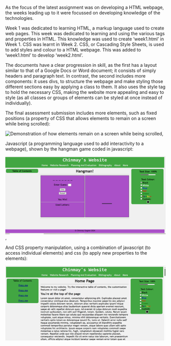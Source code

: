 As the focus of the latest assignment was on developing a HTML webpage, the weeks leading up to it were focussed on developing knowledge of the technologies. 

Week 1 was dedicated to learning HTML, a markup language used to create web pages. This week was dedicated to learning and using the various tags and properties in HTML.  This knowledge was used to create ‘week1.html’ in Week 1. 
CSS was learnt in Week 2. CSS, or Cascading Style Sheets, is used to add styles and colour to a HTML webpage. This was added to ‘week1.html’ to develop ‘week2.html’. 

The documents have a clear progression in skill, as the first has a layout similar to that of a Google Docs or Word document; it consists of simply headers and paragraph text. In contrast, the second includes more components: it uses divs, to structure the webpage and make styling those different sections easy by applying a class to them. It also uses the style tag to hold the necessary CSS, making the website more appealing and easy to style (as all classes or groups of elements can be styled at once instead of individually). 

The final assessment submission includes more elements, such as fixed positions (a property of CSS that allows elements to remain on a screen while being scrolled):

![Demonstration of how elements remain on a screen while being scrolled](fixedPositions.gif),

Javascript (a programming language used to add interactivity to a webpage), shown by the hangman game coded in javascript:

![Demonstration of the hangman game](hangmanDemo.gif),

And CSS property manipulation, using a combination of javascript (to access individual elements) and css (to apply new properties to the elements):

![Demonstration of the text and colour changing properties of the final assessment piece](textCustomize.gif)
